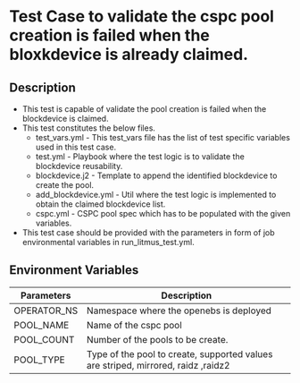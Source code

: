 # Test Case to validate the cspc pool creation is failed when the bloxkdevice is already claimed.

## Description
   - This test is capable of validate the pool creation is failed when the blockdevice is claimed. 
   - This test constitutes the below files.
     - test_vars.yml - This test_vars file has the list of test specific variables used in this test case.
     - test.yml - Playbook where the test logic is to validate the blockdevice reusability.
     - blockdevice.j2 - Template to append the identified blockdevice to create the pool.
     - add_blockdevice.yml - Util where the test logic is implemented to obtain the claimed blockdevice list. 
     - cspc.yml  - CSPC pool spec which has to be populated with the given variables.
   - This test case should be provided with the parameters in form of job environmental variables in run_litmus_test.yml.

## Environment Variables

| Parameters              | Description                                                                       |
| ----------------------- | --------------------------------------------------------------------------------- |
| OPERATOR_NS             | Namespace where the openebs is deployed                                           |
| POOL_NAME               | Name of the cspc pool                                                              |
| POOL_COUNT              | Number of the pools to be create.                                                 |
| POOL_TYPE               | Type of the pool to create, supported values are striped, mirrored, raidz ,raidz2 |
